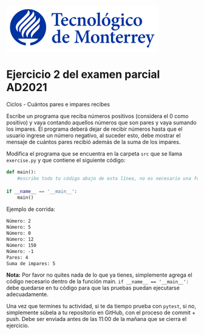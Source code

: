 ![Tec de Monterrey](../../images/logotecmty.png)
# Ejercicio 2 del examen parcial AD2021
Ciclos - Cuántos pares e impares recibes

Escribe un programa que reciba números positivos (considera el 0 como positivo) y vaya contando aquellos números que son pares y vaya sumando los impares. El programa deberá dejar de recibir números hasta que el usuario ingrese un número negativo, al suceder esto, debe mostrar el mensaje de cuántos pares recibió además de la suma de los impares.

Modifica el programa que se encuentra en la carpeta `src` que se llama
`exercise.py` y que contiene el siguiente código:

```python
def main():
    #escribe todo tu código abajo de esta línea, no es necesario una función

if __name__ == '__main__':
    main()
```

Ejemplo de corrida:

```
Número: 2
Número: 5
Número: 0
Número: 12
Número: 150
Número: -1
Pares: 4
Suma de impares: 5
```


**Nota:** Por favor no quites nada de lo que ya tienes, simplemente agrega el código 
necesario dentro de la función main. 
`if __name__ == '__main__':` debe quedarse en tu código para que las pruebas puedan 
ejecutarse adecuadamente.

Una vez que termines tu actividad, si te da tiempo prueba con
`pytest`, si no, simplemente súbela a tu repositorio en GitHub, con el proceso de commit + push.
Debe ser enviada antes de las 11:00 de la mañana que se cierra el ejercicio.
